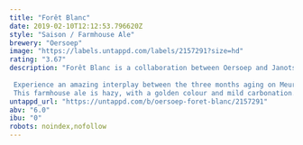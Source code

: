 ```yaml
---
title: "Forêt Blanc"
date: 2019-02-10T12:12:53.796620Z
style: "Saison / Farmhouse Ale"
brewery: "Oersoep"
image: "https://labels.untappd.com/labels/2157291?size=hd"
rating: "3.67"
description: "Forêt Blanc is a collaboration between Oersoep and JanotsBos, a winery in Meursault, Burgundy.  Experience an amazing interplay between the three months aging on Meursault barrels and the use of Hallertau blanc hops. This farmhouse ale is hazy, with a golden colour and mild carbonation. Flavour of peaches, vanilla and honey, a creamy mouthfeel followed with aromas of peaches and vanilla. "
untappd_url: "https://untappd.com/b/oersoep-foret-blanc/2157291"
abv: "6.0"
ibu: "0"
robots: noindex,nofollow
---
```

